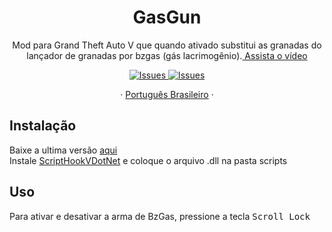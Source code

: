  <h1 align="center">GasGun</h1>

  <p align="center">
  Mod para Grand Theft Auto V que quando ativado substitui as granadas do lançador de granadas por bzgas (gás lacrimogênio).<a href="https://i.imgur.com/gRahfoC.mp4"> Assista o vídeo</a>

  </p>

  <p align="center">
     <a href="https://github.com/rafaelfaustini/gasgun/issues">
      <img alt="Issues" src="https://img.shields.io/github/issues/rafaelfaustini/gasgun?color=f44336" />
    </a>
     <a href="https://github.com/rafaelfaustini/gasgun/pulls">
      <img alt="Issues" src="https://img.shields.io/github/issues-pr/rafaelfaustini/gasgun?color=f44336" />
    </a>
  </p>

  <p align="center">
    ·
    <a href="/docs/readme_pt-BR.md">Português Brasileiro</a>
    ·
  </p>

## Instalação

Baixe a ultima versão [aqui](https://github.com/rafaelfaustini/gasgun/releases)<br>
Instale [ScriptHookVDotNet](https://github.com/crosire/scripthookvdotnet) e coloque o arquivo .dll na pasta scripts

## Uso

Para ativar e desativar a arma de BzGas, pressione a tecla <kbd>Scroll Lock</kbd>
